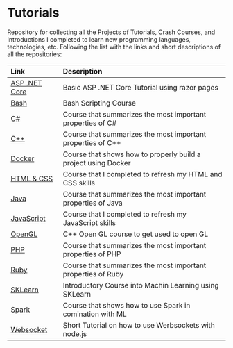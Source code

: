 # Tutorials
Repository for collecting all the Projects of Tutorials, Crash Courses, and Introductions I completed to learn new programming languages, technologies, etc. 
Following the list with the links and short descriptions of all the repositories:
 
| Link | Description |
|:-----|:------------|
| [ASP .NET Core](https://github.com/dastal/Tutorials/tree/main/ASP_dotNET_Core_Tutorial) | Basic ASP .NET Core Tutorial using razor pages |
| [Bash](https://github.com/dastal/Tutorials/tree/main/Bash_Scripting_Course) | Bash Scripting Course |
| [C#](https://github.com/dastal/Tutorials/tree/main/Bash_Scripting_Course) | Course that summarizes the most important properties of C# |
| [C++](https://github.com/dastal/Tutorials/tree/main/Cpp_Course) | Course that summarizes the most important properties of C++ |
| [Docker](https://github.com/dastal/Tutorials/tree/main/Docker_Course) | Course that shows how to properly build a project using Docker |
| [HTML & CSS](https://github.com/dastal/Tutorials/tree/main/html5_css_refresher) | Course that I completed to refresh my HTML and CSS skills |
| [Java](https://github.com/dastal/Tutorials/tree/main/Java_Course) | Course that summarizes the most important properties of Java |
| [JavaScript](https://github.com/dastal/Tutorials/tree/main/Javascript_Refresher) | Course that I completed to refresh my JavaScript skills |
| [OpenGL](https://github.com/dastal/Tutorials/tree/main/Cpp_OpenGL_Course) | C++ Open GL course to get used to open GL |
| [PHP](https://github.com/dastal/Tutorials/tree/main/php_Course) | Course that summarizes the most important properties of PHP |
| [Ruby](https://github.com/dastal/Tutorials/tree/main/Ruby_Course) | Course that summarizes the most important properties of Ruby |
| [SKLearn](https://github.com/dastal/Tutorials/tree/main/SKlearn_Tutorial) | Introductory Course into Machin Learning using SKLearn |
| [Spark](https://github.com/dastal/Tutorials/tree/main/Spark_Course) | Course that shows how to use Spark in comination with ML |
| [Websocket](https://github.com/dastal/Tutorials/tree/main/Websocket_Tutorial) | Short Tutorial on how to use Werbsockets with node.js |


